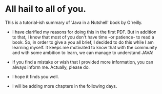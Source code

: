#  All hail to all of you. 
This is a tutorial-ish summary of 'Java in a Nutshell' book by O'reilly. 

- I have clarified my reasons for doing this in the first PDF. But in addition to that, I know that most of you don't have time -or patience- to read a book. So, in order to give a you all brief, I decided to do this while I am learning myself. It keeps me motivated to know that with the community and with some ambition to learn, we can manage to understand JAVA! 

- If you find a mistake or wish that I provided more information, you can always inform me. Actually, please do. 

- I hope it finds you well. 


- I will be adding more chapters in the following days. 